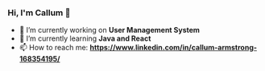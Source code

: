 ### Hi, I'm Callum 👋

- 🔭 I’m currently working on **User Management System**
- 🌱 I’m currently learning **Java and React**
- 📫 How to reach me: **https://www.linkedin.com/in/callum-armstrong-168354195/**
